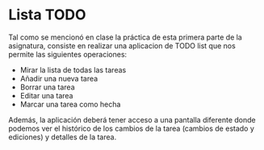 # Lista TODO
Tal como se mencionó en clase la práctica de esta primera parte de la asignatura,
consiste en realizar una aplicacion de TODO list que nos permite las siguientes
operaciones:
- Mirar la lista de todas las tareas
- Añadir una nueva tarea
- Borrar una tarea
- Editar una tarea
- Marcar una tarea como hecha

Además, la aplicación deberá tener acceso a una pantalla diferente donde podemos ver
el histórico de los cambios de la tarea (cambios de estado y ediciones) y detalles de la
tarea.
